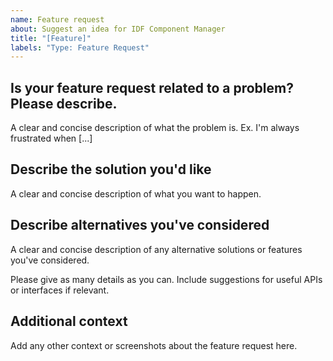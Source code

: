 ```yaml
---
name: Feature request
about: Suggest an idea for IDF Component Manager
title: "[Feature]"
labels: "Type: Feature Request"
---
```


## Is your feature request related to a problem? Please describe.

A clear and concise description of what the problem is. Ex. I'm always frustrated when [...]

## Describe the solution you'd like

A clear and concise description of what you want to happen.

## Describe alternatives you've considered

A clear and concise description of any alternative solutions or features you've considered.

Please give as many details as you can. Include suggestions for useful APIs or interfaces if relevant.

## Additional context

Add any other context or screenshots about the feature request here.
